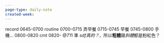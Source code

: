 ```yaml
---
page-type: daily-note
created-week:
---
```

record
0645-0700 routine
0700-0715 弄早餐
0715-0745 早餐
0745-0800 手機...
0800-0820 cmt
0820- @711 準
*sdf真的？*，所以**粗體**跟*斜體*都是粉紅色？
